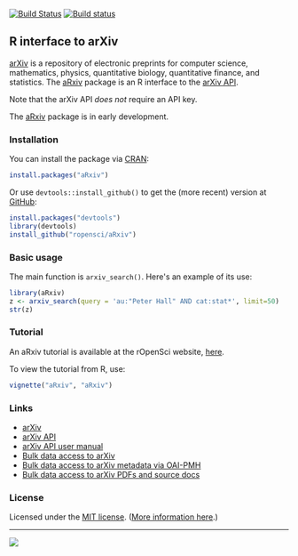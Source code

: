 [![Build Status](https://travis-ci.org/ropensci/aRxiv.png?branch=master)](https://travis-ci.org/ropensci/aRxiv)
[![Build status](https://ci.appveyor.com/api/projects/status/kkqyqak224a98jlh)](https://ci.appveyor.com/project/karthik/arxiv)

## R interface to arXiv

[arXiv](http://arxiv.org) is a repository of electronic preprints for
computer science, mathematics, physics, quantitative biology,
quantitative finance, and statistics. The
[aRxiv](http://github.com/ropensci/aRxiv) package is an R interface to
the [arXiv API](http://arxiv.org/help/api/index).

Note that the arXiv API _does not_ require an API key.

The [aRxiv](http://github.com/ropensci/aRxiv) package is in early development.


### Installation

You can install the package via [CRAN](http://cran.r-project.org):

```r
install.packages("aRxiv")
```

Or use `devtools::install_github()` to get the (more recent) version
at [GitHub](https://github.com/rOpenSci/aRxiv):

```r
install.packages("devtools")
library(devtools)
install_github("ropensci/aRxiv")
```

### Basic usage

The main function is `arxiv_search()`. Here's an example of its use:

```r
library(aRxiv)
z <- arxiv_search(query = 'au:"Peter Hall" AND cat:stat*', limit=50)
str(z)
```


### Tutorial

An aRxiv tutorial is available at the rOpenSci website, [here](http://ropensci.org/tutorials/arxiv_tutorial.html).

To view the tutorial from R, use:

```r
vignette("aRxiv", "aRxiv")
```


### Links

* [arXiv](http://arxiv.org)
* [arXiv API](http://arxiv.org/help/api/index)
* [arXiv API user manual](http://arxiv.org/help/api/user-manual)
* [Bulk data access to arXiv](http://arxiv.org/help/bulk_data)
* [Bulk data access to arXiv metadata via OAI-PMH](http://arxiv.org/help/oa/index)
* [Bulk data access to arXiv PDFs and source docs](http://arxiv.org/help/bulk_data_s3)


### License

Licensed under the [MIT license](http://cran.r-project.org/web/licenses/MIT). ([More information here](http://en.wikipedia.org/wiki/MIT_License).)

---

[![](http://ropensci.org/public_images/github_footer.png)](http://ropensci.org)
